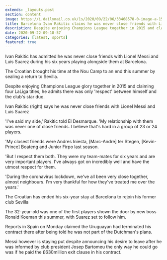 ```yaml
---
extends: _layouts.post
section: content
image: https://i.dailymail.co.uk/1s/2020/09/22/06/33468578-0-image-a-15_1600753817048.jpg 
title: Barcelona Ivan Rakitic claims he was never close friends with Lionel Messi and Luis Suarez 
description: Despite enjoying Champions League together in 2015 and claiming four LaLiga titles, he admits there was only respect between himself and the clubs star duo. 
date: 2020-09-22-09-18-57 
categories: [latest, sports] 
featured: true 
--- 
```

Ivan Rakitic has admitted he was never close friends with Lionel Messi and Luis Suarez during his six years playing alongside them at Barcelona.

The Croatian brought his time at the Nou Camp to an end this summer by sealing a return to Sevilla.

Despite enjoying Champions League glory together in 2015 and claiming four LaLiga titles, he admits there was only 'respect' between himself and the club's star duo. 

Ivan Rakitic (right) says he was never close friends with Lionel Messi and Luis Suarez 

'I've said my side,' Rakitic told El Desmarque. 'My relationship with them was never one of close friends. I believe that's hard in a group of 23 or 24 players.

'My closest friends were Andres Iniesta, [Marc-Andre] ter Stegen, [Kevin-Prince] Boateng and Junior Firpo last season.

'But I respect them both. They were my team-mates for six years and are very important players. I've always got on incredibly well and have the utmost respect for them.

'During the coronavirus lockdown, we've all been very close together, almost neighbours. I'm very thankful for how they've treated me over the years.'

The Croatian has ended his six-year stay at Barcelona to rejoin his former club Sevilla 

The 32-year-old was one of the first players shown the door by new boss Ronald Koeman this summer, with Suarez set to follow him.

Reports in Spain on Monday claimed the Uruguayan had terminated his contract there after being told he was not part of the Dutchman's plans.

Messi however is staying put despite announcing his desire to leave after he was informed by club president Josep Bartomeu the only way he could go was if he paid the £630million exit clause in his contract. 

